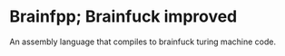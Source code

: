 # Brainfpp; Brainfuck improved

An assembly language that compiles to brainfuck turing machine code.
